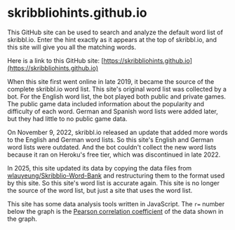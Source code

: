 # skribbliohints.github.io

This GitHub site can be used to search and analyze the default word list of skribbl.io.  Enter the hint exactly as it appears at the top of skribbl.io, and this site will give you all the matching words.

Here is a link to this GitHub site: [https://skribbliohints.github.io](https://skribbliohints.github.io)

When this site first went online in late 2019, it became the source of the complete skribbl.io word list.  This site's original word list was collected by a bot.  For the English word list, the bot played both public and private games.  The public game data included information about the popularity and difficulty of each word.  German and Spanish word lists were added later, but they had little to no public game data.

On November 9, 2022, skribbl.io released an update that added more words to the English and German word lists.  So this site's English and German word lists were outdated.  And the bot couldn't collect the new word lists because it ran on Heroku's free tier, which was discontinued in late 2022.

In 2025, this site updated its data by copying the data files from [wlauyeung/Skribblio-Word-Bank](https://github.com/wlauyeung/Skribblio-Word-Bank) and restructuring them to the format used by this site.  So this site's word list is accurate again.  This site is no longer the source of the word list, but just a site that uses the word list.

This site has some data analysis tools written in JavaScript.  The `r=` number below the graph is the [Pearson correlation coefficient](https://en.wikipedia.org/wiki/Pearson_correlation_coefficient) of the data shown in the graph.



